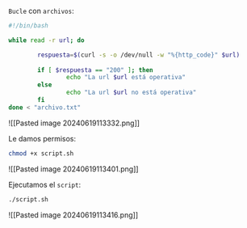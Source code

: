 
``Bucle`` con ``archivos``:

```Bash
#!/bin/bash

while read -r url; do

        respuesta=$(curl -s -o /dev/null -w "%{http_code}" $url)
		
        if [ $respuesta == "200" ]; then
                echo "La url $url está operativa"
        else
                echo "La url $url no está operativa"
        fi
done < "archivo.txt"
```

![[Pasted image 20240619113332.png]]

Le damos permisos:

```Bash
chmod +x script.sh
```

![[Pasted image 20240619113401.png]]

Ejecutamos el ``script``:

```Bash
./script.sh
```

![[Pasted image 20240619113416.png]]

